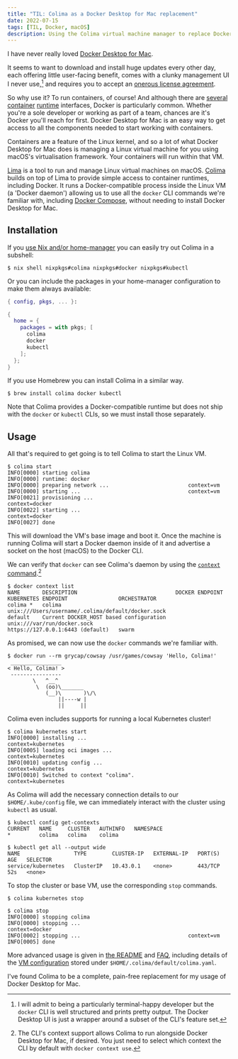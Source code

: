 ```yaml
---
title: "TIL: Colima as a Docker Desktop for Mac replacement"
date: 2022-07-15
tags: [TIL, Docker, macOS]
description: Using the Colima virtual machine manager to replace Docker Desktop for Mac.
---
```


I have never really loved [Docker Desktop for Mac][docker-mac].

It seems to want to download and install huge updates every other day, each
offering little user-facing benefit, comes with a clunky management UI I never
use,[^1] and requires you to accept an [onerous license
agreement][docker-desktop-license].

So why use it? To run containers, of course! And although there are
[several][docker-runtime] [container][containerd] [runtime][runc] interfaces,
Docker is particularly common. Whether you're a sole developer or working as
part of a team, chances are it's Docker you'll reach for first. Docker Desktop
for Mac is an easy way to get access to all the components needed to start
working with containers.

Containers are a feature of the Linux kernel, and so a lot of what Docker
Desktop for Mac does is managing a Linux virtual machine for you using macOS's
virtualisation framework. Your containers will run within that VM.

[Lima][lima] is a tool to run and manage Linux virtual machines on macOS.
[Colima][colima] builds on top of Lima to provide simple access to container
runtimes, including Docker. It runs a Docker-compatible process inside the
Linux VM (a 'Docker daemon') allowing us to use all the `docker` CLI commands
we're familiar with, including [Docker Compose][docker-compose], without
needing to install Docker Desktop for Mac.

## Installation

If you [use Nix and/or home-manager][home-manager-post] you can easily try out
Colima in a subshell:

```
$ nix shell nixpkgs#colima nixpkgs#docker nixpkgs#kubectl
```

Or you can include the packages in your home-manager configuration to make them
always available:

```nix
{ config, pkgs, ... }:

{
  home = {
    packages = with pkgs; [
      colima
      docker
      kubectl
    ];
  };
}
```

If you use Homebrew you can install Colima in a similar way.

```
$ brew install colima docker kubectl
```

Note that Colima provides a Docker-compatible runtime but does not ship with
the `docker` or `kubectl` CLIs, so we must install those separately.

## Usage

All that's required to get going is to tell Colima to start the Linux VM.

```
$ colima start
INFO[0000] starting colima
INFO[0000] runtime: docker
INFO[0000] preparing network ...                         context=vm
INFO[0000] starting ...                                  context=vm
INFO[0021] provisioning ...                              context=docker
INFO[0022] starting ...                                  context=docker
INFO[0027] done
```

This will download the VM's base image and boot it. Once the machine is running
Colima will start a Docker daemon inside of it and advertise a socket on the host
(macOS) to the Docker CLI.

We can verify that `docker` can see Colima's daemon by using the
[`context` command][docker-context].[^2]

```
$ docker context list
NAME       DESCRIPTION                               DOCKER ENDPOINT                                      KUBERNETES ENDPOINT                ORCHESTRATOR
colima *   colima                                    unix:///Users/username/.colima/default/docker.sock
default    Current DOCKER_HOST based configuration   unix:///var/run/docker.sock                          https://127.0.0.1:6443 (default)   swarm
```

As promised, we can now use the `docker` commands we're familiar with.

```
$ docker run --rm grycap/cowsay /usr/games/cowsay 'Hello, Colima!'
 ________________
< Hello, Colima! >
 ----------------
        \   ^__^
         \  (oo)\_______
            (__)\       )\/\
                ||----w |
                ||     ||

```

Colima even includes supports for running a local Kubernetes cluster!

```
$ colima kubernetes start
INFO[0000] installing ...                                context=kubernetes
INFO[0005] loading oci images ...                        context=kubernetes
INFO[0010] updating config ...                           context=kubernetes
INFO[0010] Switched to context "colima".                 context=kubernetes
```

As Colima will add the necessary connection details to our `$HOME/.kube/config`
file, we can immediately interact with the cluster using `kubectl` as usual.

```
$ kubectl config get-contexts
CURRENT   NAME     CLUSTER   AUTHINFO   NAMESPACE
*         colima   colima    colima

$ kubectl get all --output wide
NAME                 TYPE        CLUSTER-IP   EXTERNAL-IP   PORT(S)   AGE   SELECTOR
service/kubernetes   ClusterIP   10.43.0.1    <none>        443/TCP   52s   <none>
```

To stop the cluster or base VM, use the corresponding `stop` commands.

```
$ colima kubernetes stop

$ colima stop
INFO[0000] stopping colima
INFO[0000] stopping ...                                  context=docker
INFO[0002] stopping ...                                  context=vm
INFO[0005] done
```

More advanced usage is given in [the README][colima-readme] and
[FAQ][colima-faq], including details of the [VM configuration][colima-vm-config]
stored under `$HOME/.colima/default/colima.yaml`.

I've found Colima to be a complete, pain-free replacement for my usage of Docker
Desktop for Mac.

[docker-mac]: https://docs.docker.com/desktop/install/mac-install/
[docker-desktop-license]: https://docs.docker.com/subscription/#docker-desktop-license-agreement
[docker-runtime]: https://www.docker.com/products/container-runtime/
[containerd]: https://containerd.io
[runc]: https://github.com/opencontainers/runc
[lima]: https://github.com/lima-vm/lima
[colima]: https://github.com/abiosoft/colima
[colima-readme]: https://github.com/abiosoft/colima#readme
[colima-faq]: https://github.com/abiosoft/colima/blob/main/docs/FAQ.md
[colima-vm-config]: https://github.com/abiosoft/colima/blob/main/docs/FAQ.md#can-config-file-be-used-instead-of-cli-flags
[docker-compose]: https://docs.docker.com/compose/
[home-manager-post]: /2021/07/managing-dotfiles-with-nix/
[docker-context]: https://docs.docker.com/engine/context/working-with-contexts/

[^1]: I will admit to being a particularly terminal-happy developer but the
`docker` CLI is well structured and prints pretty output. The Docker Desktop UI
is just a wrapper around a subset of the CLI's feature set.
[^2]: The CLI's context support allows Colima to run alongside Docker Desktop
for Mac, if desired. You just need to select which context the CLI by default
with `docker context use`.
